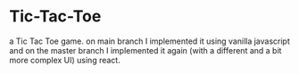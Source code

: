 # Tic-Tac-Toe
a Tic Tac Toe game. on main branch I implemented it using vanilla javascript and on the master branch I implemented it again (with a different and a bit more complex UI) using react.
